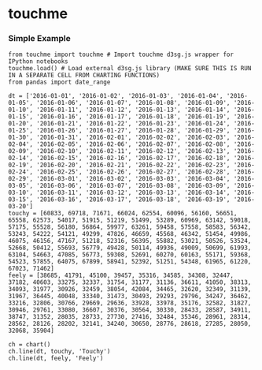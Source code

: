 # touchme

<h3>Simple Example</h3>

    from touchme import touchme # Import touchme d3sg.js wrapper for IPython notebooks
    touchme.load() # Load external d3sg.js library (MAKE SURE THIS IS RUN IN A SEPARATE CELL FROM CHARTING FUNCTIONS)
    from pandas import date_range
    
    dt = ['2016-01-01', '2016-01-02', '2016-01-03', '2016-01-04', '2016-01-05', '2016-01-06', '2016-01-07', '2016-01-08', '2016-01-09', '2016-01-10', '2016-01-11', '2016-01-12', '2016-01-13', '2016-01-14', '2016-01-15', '2016-01-16', '2016-01-17', '2016-01-18', '2016-01-19', '2016-01-20', '2016-01-21', '2016-01-22', '2016-01-23', '2016-01-24', '2016-01-25', '2016-01-26', '2016-01-27', '2016-01-28', '2016-01-29', '2016-01-30', '2016-01-31', '2016-02-01', '2016-02-02', '2016-02-03', '2016-02-04', '2016-02-05', '2016-02-06', '2016-02-07', '2016-02-08', '2016-02-09', '2016-02-10', '2016-02-11', '2016-02-12', '2016-02-13', '2016-02-14', '2016-02-15', '2016-02-16', '2016-02-17', '2016-02-18', '2016-02-19', '2016-02-20', '2016-02-21', '2016-02-22', '2016-02-23', '2016-02-24', '2016-02-25', '2016-02-26', '2016-02-27', '2016-02-28', '2016-02-29', '2016-03-01', '2016-03-02', '2016-03-03', '2016-03-04', '2016-03-05', '2016-03-06', '2016-03-07', '2016-03-08', '2016-03-09', '2016-03-10', '2016-03-11', '2016-03-12', '2016-03-13', '2016-03-14', '2016-03-15', '2016-03-16', '2016-03-17', '2016-03-18', '2016-03-19', '2016-03-20']
    touchy = [60833, 69718, 71671, 66024, 62554, 60096, 56160, 56651, 65558, 62573, 54017, 51915, 51219, 51499, 53289, 60969, 63142, 59018, 57175, 55528, 56180, 56864, 59977, 63261, 59458, 57558, 58583, 56342, 53243, 54222, 54121, 49299, 47826, 46659, 45568, 46342, 51454, 49986, 46075, 46156, 47167, 51218, 52316, 56395, 55882, 53021, 50526, 53524, 52668, 50412, 55693, 56779, 49428, 50114, 49936, 49009, 50699, 61993, 63104, 54663, 47085, 56773, 59308, 52691, 60270, 60163, 55171, 59368, 54523, 57855, 64075, 67899, 58941, 52392, 51251, 54348, 61965, 61220, 67023, 71462]
    feely = [38685, 41791, 45100, 39457, 35316, 34585, 34308, 32447, 37182, 40603, 33275, 32337, 31754, 31177, 31136, 36611, 41050, 38313, 34093, 31977, 30926, 32459, 38054, 42084, 34465, 32620, 32349, 31139, 31967, 36445, 40048, 33340, 31473, 30493, 29293, 29796, 34247, 36462, 33216, 32806, 30766, 29669, 29636, 33928, 33978, 35176, 32582, 31827, 30946, 29761, 33080, 36607, 30376, 30564, 30330, 28433, 28587, 34911, 38747, 31352, 28035, 28733, 27730, 27416, 32484, 35346, 28961, 28314, 28562, 28126, 28202, 32141, 34240, 30650, 28776, 28618, 27285, 28050, 32068, 35904]
    
    ch = chart()
    ch.line(dt, touchy, 'Touchy')
    ch.line(dt, feely, 'Feely')
